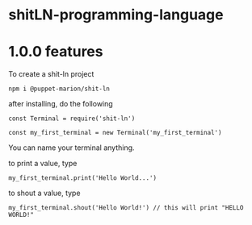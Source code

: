 ﻿# shitLN-programming-language
# 1.0.0 features
To create a shit-ln project

    npm i @puppet-marion/shit-ln

after installing, do the following

    const Terminal = require('shit-ln')

    const my_first_terminal = new Terminal('my_first_terminal')
 
 You can name your terminal anything.
 
 to print a value, type
 
    my_first_terminal.print('Hello World...') 
  
 to shout a value, type
 
    my_first_terminal.shout('Hello World!') // this will print "HELLO WORLD!"
